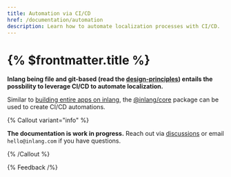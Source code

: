 ```yaml
---
title: Automation via CI/CD
href: /documentation/automation
description: Learn how to automate localization processes with CI/CD.
---
```


# {% $frontmatter.title %}

**Inlang being file and git-based (read the [design-principles](/documentation/design-principles)) entails the possbility to leverage CI/CD to automate localization.**

Similar to [building entire apps on inlang](/documentation/build-on-inlang), the [@inlang/core](https://github.com/inlang/inlang/tree/main/source-code/core) package can be used to create CI/CD automations.

{% Callout variant="info" %}

**The documentation is work in progress.** Reach out via [discussions](https://github.com/inlang/inlang/discussions) or email `hello@inlang.com` if you have questions.

{% /Callout %}

{% Feedback /%}
